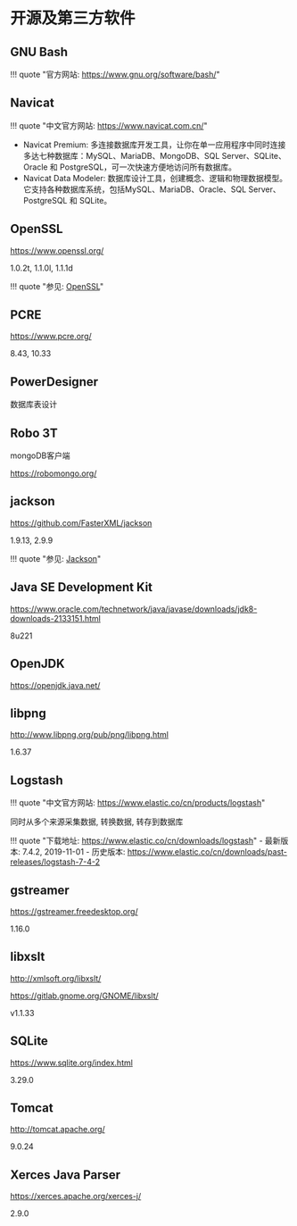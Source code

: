 # 开源及第三方软件

## GNU Bash

!!! quote "官方网站: <https://www.gnu.org/software/bash/>"

## Navicat

!!! quote "中文官方网站: <https://www.navicat.com.cn/>"

- Navicat Premium: 多连接数据库开发工具，让你在单一应用程序中同时连接多达七种数据库：MySQL、MariaDB、MongoDB、SQL Server、SQLite、Oracle 和 PostgreSQL，可一次快速方便地访问所有数据库。
- Navicat Data Modeler: 数据库设计工具，创建概念、逻辑和物理数据模型。它支持各种数据库系统，包括MySQL、MariaDB、Oracle、SQL Server、PostgreSQL 和 SQLite。


## OpenSSL

https://www.openssl.org/

1.0.2t, 1.1.0l, 1.1.1d

!!! quote "参见: [OpenSSL](../OpenSSL/)"

## PCRE

https://www.pcre.org/

8.43, 10.33

## PowerDesigner

数据库表设计

## Robo 3T

mongoDB客户端

https://robomongo.org/

## jackson

https://github.com/FasterXML/jackson

1.9.13, 2.9.9

!!! quote "参见: [Jackson](../../coding/java/Jackson/)"

## Java SE Development Kit

https://www.oracle.com/technetwork/java/javase/downloads/jdk8-downloads-2133151.html

8u221

## OpenJDK

https://openjdk.java.net/

## libpng

http://www.libpng.org/pub/png/libpng.html

1.6.37

## Logstash

!!! quote "中文官方网站: <https://www.elastic.co/cn/products/logstash>"

同时从多个来源采集数据, 转换数据, 转存到数据库

!!! quote "下载地址: <https://www.elastic.co/cn/downloads/logstash>"
    - 最新版本: 7.4.2, 2019-11-01
    - 历史版本: <https://www.elastic.co/cn/downloads/past-releases/logstash-7-4-2>


## gstreamer

https://gstreamer.freedesktop.org/

1.16.0

## libxslt

http://xmlsoft.org/libxslt/

https://gitlab.gnome.org/GNOME/libxslt/

v1.1.33

## SQLite

https://www.sqlite.org/index.html

3.29.0

## Tomcat

http://tomcat.apache.org/

9.0.24

## Xerces Java Parser

https://xerces.apache.org/xerces-j/

2.9.0
